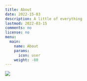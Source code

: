 ```yaml
---
title: About
date: 2022-15-03
description: A little of everything
lastmod: 2022-03-15
comments: no
license: no
menu:
  main:
    name: About
    params:
      icon: user
    weight: -80
---
```


![](https://c.tenor.com/ZrFooc6A9ysAAAAM/goodgoodgeneral-mental-health.gif)

